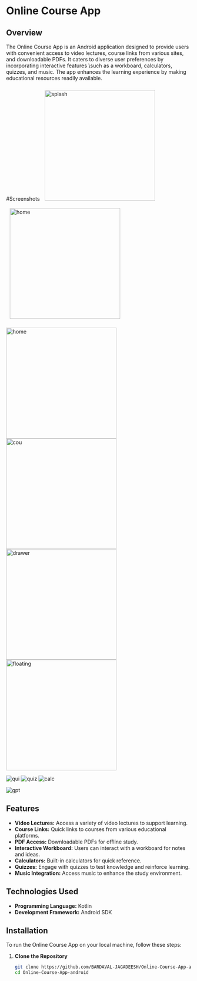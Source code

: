 # Online Course App

## Overview
The Online Course App is an Android application designed to provide users with convenient access to video lectures, 
course links from various sites, and downloadable PDFs. It caters to diverse user preferences by incorporating interactive features
\such as a workboard, calculators, quizzes, and music. The app enhances the learning experience by making educational resources readily available.

#Screenshots
<img src="https://github.com/user-attachments/assets/6179566d-c165-4737-b1f6-0394821c48c3" width="300" alt="splash" style="margin: 10px;">
<img src="https://github.com/user-attachments/assets/08e01575-4902-4066-a7b4-0380aa9a5a10" width="300" alt="home" style="margin: 10px;">

<img src="https://github.com/user-attachments/assets/08e01575-4902-4066-a7b4-0380aa9a5a10" width="300" alt="home">
<img src="https://github.com/user-attachments/assets/f0510abd-e4a0-4aea-b2d7-2ab05be5ad93" width="300" alt="cou">
<img src="https://github.com/user-attachments/assets/f3d0cf01-a2d3-41b2-a2e4-d8f7f83a4bc9" width="300" alt="drawer">
<img src="https://github.com/user-attachments/assets/62ab32a7-f9ac-4252-b64c-7d9f38e66053" width="300" alt="floating">


![qui](https://github.com/user-attachments/assets/d53a9b1f-9245-4516-b51a-46a5971688e4)
![quiz](https://github.com/user-attachments/assets/01a6bce8-0fc1-4702-8c2c-a7340c700689)
![calc](https://github.com/user-attachments/assets/88e6a7dd-9456-46fa-8ed4-a90f5c9bd9e5)





![gpt](https://github.com/user-attachments/assets/88575573-3173-4227-8f41-c0892693f109) 



## Features
- **Video Lectures:** Access a variety of video lectures to support learning.
- **Course Links:** Quick links to courses from various educational platforms.
- **PDF Access:** Downloadable PDFs for offline study.
- **Interactive Workboard:** Users can interact with a workboard for notes and ideas.
- **Calculators:** Built-in calculators for quick reference.
- **Quizzes:** Engage with quizzes to test knowledge and reinforce learning.
- **Music Integration:** Access music to enhance the study environment.

## Technologies Used
- **Programming Language:** Kotlin
- **Development Framework:** Android SDK

  
## Installation
To run the Online Course App on your local machine, follow these steps:

1. **Clone the Repository**
   ```bash
   git clone https://github.com/BARDAVAL-JAGADEESH/Online-Course-App-android.git
   cd Online-Course-App-android


